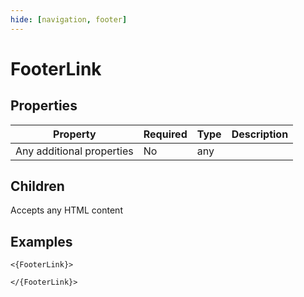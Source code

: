 ```yaml
---
hide: [navigation, footer]
---
```

# FooterLink

## Properties

| Property | Required | Type | Description |
|----------|----------|------|-------------|
|Any additional properties|No|any||

## Children

Accepts any HTML content

## Examples

```
<{FooterLink}>

</{FooterLink}>
```